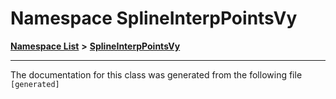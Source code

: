 

# Namespace SplineInterpPointsVy



[**Namespace List**](namespaces.md) **>** [**SplineInterpPointsVy**](namespaceSplineInterpPointsVy.md)







































































------------------------------
The documentation for this class was generated from the following file `[generated]`

